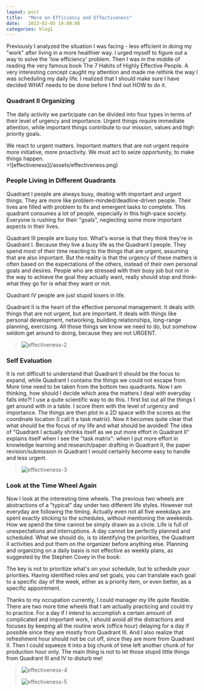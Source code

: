 ```yaml
---
layout: post
title:  "More on Efficiency and Effectiveness"
date:   2013-02-05 19:00:00
categories: blog1
---
```


Previously I analyzed the situation I was facing - less efficient in doing my "work" after living in a more healthier way. I urged myself to figure out a way to solve the 'low efficiency' problem. Then I was in the middle of reading the very famous book The 7 Habits of Highly Effective People. A very interesting concept caught my attention and made me rethink the way I was scheduling my daily life. I realized that I should make sure I have decided WHAT needs to be done before I find out HOW to do it.

### Quadrant II Organizing

The daily activity we participate can be divided into four types in terms of their level of urgency and importance. Urgent things require immediate attention, while important things contribute to our mission, values and high priority goals.

<figcaption>
We react to urgent matters. Important matters that are not urgent require more initiative, more proactivity. We must act to seize opportunity, to make things happen.
</figcaption>
>![effectiveness](/assets/effectiveness.png)

### People Living in Different Quadrants

Quadrant I people are always busy, dealing with important and urgent things. They are more like problem-minded/deadline-driven people. Their lives are filled with problem to fix and emergent tasks to complete. This quadrant consumes a lot of people, especially in this high-pace society. Everyone is rushing for their "goals", neglecting some more important aspects in their lives.

Quadrant III people are busy too. What's worse is that they think they're in Quadrant I. Because they live a busy life as the Quadrant I people. They spend most of their time reacting to the things that are urgent, assuming that are also important. But the reality is that the urgency of these matters is often based on the expectations of the others, instead of their own personal goals and desires. People who are stressed with their busy job but not in the way to achieve the goal they actually want, really should stop and think- what they go for is what they want or not.

Quadrant IV people are just stupid losers in life.

Quadrant II is the heart of the effective personal management. It deals with things that are not urgent, but are important. It deals with things like personal development, networking, building relationships, long-range planning, exercising. All those things we know we need to do, but somehow seldom get around to doing, because they are not URGENT.

>![effectiveness-2](/assets/effectiveness-2.png)

### Self Evaluation

It is not difficult to understand that Quadrant II should be the focus to expand, while Quadrant I contains the things we could not escape from. More time need to be taken from the bottom two quadrants. Now I am thinking, how should I decide which area the matters I deal with everyday falls into?! I use a quite scientific way to do this. I first list out all the things I get around with in a table. I score them with the level of urgency and importance. The things are then plot in a 2D space with the scores as the coordinate location (I call it a task matrix). Now it becomes quite clear that what should be the focus of my life and what should be avoided! The idea of "Quadrant I actually shrinks itself as we put more effort in Quadrant II" explains itself when I see the "task matrix": when I put more effort in knowledge learning and research/paper drafting in Quadrant II, the paper revision/submission in Quadrant I would certainly become easy to handle and less urgent.

>![effectiveness-3](/assets/effectiveness-3.png)

### Look at the Time Wheel Again

Now I look at the interesting time wheels. The previous two wheels are abstractions of a "typical" day under two different life styles. However not everyday are following the timing. Actually even not all five weekdays are spent exactly sticking to the schedules, without mentioning the weekends. How we spend the time cannot be simply drawn as a circle. Life is full of unexpectations and interruptions. A day cannot be perfectly planned and scheduled.  What we should do, is to identifying the priorities, the Quadrant II activities and put them on the organizer before anything else.  Planning and organizing on a daily basis is not effective as weekly plans, as suggested by the Stephen Covey in the book:

The key is not to prioritize what's on your schedule, but to schedule your priorities. Having identified roles and set goals, you can translate each goal to a specific day of the week, either as a priority item, or even better, as a specific appointment.

Thanks to my occupation currently, I could manager my life quite flexible. There are two more time wheels that I am actually practicing and could try to practice. For a day if I intend to accomplish a certain amount of complicated and important work, I should avoid all the distractions and focuses by keeping all the routine work (office hour) delaying for a day if possible since they are mostly from Quadrant III. And I also realize that refreshment hour should not be cut off, since they are more from Quadrant II. Then I could squeeze it into a big chunk of time left another chunk of for production hour only. The main thing is not to let those stupid little things from Quadrant III and IV to disturb me!

>![effectiveness-4](/assets/effectiveness-4.png)
>
>![effectiveness-5](/assets/effectiveness-5.png)

